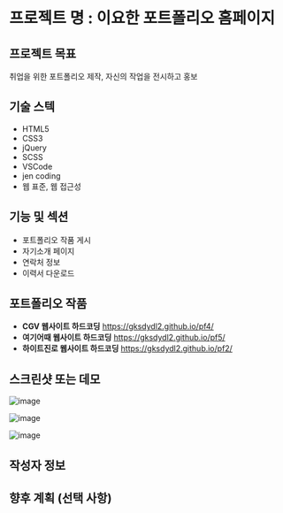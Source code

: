# 프로젝트 명 : 이요한 포트폴리오 홈페이지

## 프로젝트 목표
취업을 위한 포트폴리오 제작, 자신의 작업을 전시하고 홍보

## 기술 스텍
- HTML5
- CSS3
- jQuery
- SCSS
- VSCode
- jen coding
- 웹 표준, 웹 접근성

## 기능 및 섹션

- 포트폴리오 작품 게시
- 자기소개 페이지
- 연락처 정보
- 이력서 다운로드 

## 포트폴리오 작품
- **CGV 웹사이트 하드코딩** https://gksdydl2.github.io/pf4/
- **여기어때 웹사이트 하드코딩** https://gksdydl2.github.io/pf5/
- **하이트진로 웹사이트 하드코딩** https://gksdydl2.github.io/pf2/


## 스크린샷 또는 데모
![image](https://github.com/gksdydl2/gksdydl2/assets/142553002/fc098187-f783-4d34-a256-784d2695cdba)


![image](https://github.com/gksdydl2/gksdydl2/assets/142553002/655b4081-def0-4824-a7eb-cc18891275f5)


![image](https://github.com/gksdydl2/gksdydl2/assets/142553002/2c1b5abd-5446-4ee4-b3e4-3baac2891d9e)


## 작성자 정보

## 향후 계획 (선택 사항)
